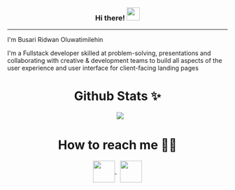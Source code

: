 <!-- <h1 align="center"> Hi there 👋🏾 </h1> -->

<h3 align="center"> Hi there! <img src="https://raw.githubusercontent.com/MartinHeinz/MartinHeinz/master/wave.gif" width="30px"></h3>

<hr>

I'm Busari Ridwan Oluwatimilehin

I'm a Fullstack developer skilled at problem-solving, presentations and collaborating with creative & development teams to build all aspects of the user experience and user interface for client-facing landing pages

<h1 align="center">Github Stats ✨</h1>

<div align="center">      
    <img src="https://github-readme-stats.vercel.app/api?username=identitySeal&show_icons=true" />
</div>

<h1 align="center">How to reach me 🤝🏾</h1>

<p align="center">
    <a href="https://twitter.com/tohmeewa" target="_blank">
        <img align="center" src="https://devicon.dev/devicon.git/icons/twitter/twitter-original.svg" height="50" />
    </a>
     
    <a href="https://www.linkedin.com/in/ridwan-oluwatimilehin-busari-21b9121a4/" target="_blank"
        ><img align="center" src="https://www.vectorlogo.zone/logos/linkedin/linkedin-icon.svg" height="50" />
    </a>
</p>

</p>
